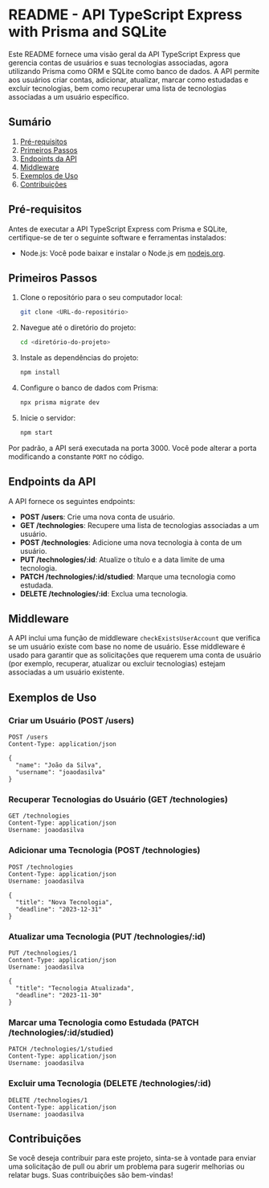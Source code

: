 # README - API TypeScript Express with Prisma and SQLite

Este README fornece uma visão geral da API TypeScript Express que gerencia contas de usuários e suas tecnologias associadas, agora utilizando Prisma como ORM e SQLite como banco de dados. A API permite aos usuários criar contas, adicionar, atualizar, marcar como estudadas e excluir tecnologias, bem como recuperar uma lista de tecnologias associadas a um usuário específico.

## Sumário

1. [Pré-requisitos](#pré-requisitos)
2. [Primeiros Passos](#primeiros-passos)
3. [Endpoints da API](#endpoints-da-api)
4. [Middleware](#middleware)
5. [Exemplos de Uso](#exemplos-de-uso)
6. [Contribuições](#contribuições)

## Pré-requisitos

Antes de executar a API TypeScript Express com Prisma e SQLite, certifique-se de ter o seguinte software e ferramentas instalados:

- Node.js: Você pode baixar e instalar o Node.js em [nodejs.org](https://nodejs.org/).

## Primeiros Passos

1. Clone o repositório para o seu computador local:

   ```bash
   git clone <URL-do-repositório>
   ```

2. Navegue até o diretório do projeto:

   ```bash
   cd <diretório-do-projeto>
   ```

3. Instale as dependências do projeto:

   ```bash
   npm install
   ```

4. Configure o banco de dados com Prisma:

   ```bash
   npx prisma migrate dev
   ```

5. Inicie o servidor:

   ```bash
   npm start
   ```

Por padrão, a API será executada na porta 3000. Você pode alterar a porta modificando a constante `PORT` no código.

## Endpoints da API

A API fornece os seguintes endpoints:

- **POST /users**: Crie uma nova conta de usuário.
- **GET /technologies**: Recupere uma lista de tecnologias associadas a um usuário.
- **POST /technologies**: Adicione uma nova tecnologia à conta de um usuário.
- **PUT /technologies/:id**: Atualize o título e a data limite de uma tecnologia.
- **PATCH /technologies/:id/studied**: Marque uma tecnologia como estudada.
- **DELETE /technologies/:id**: Exclua uma tecnologia.

## Middleware

A API inclui uma função de middleware `checkExistsUserAccount` que verifica se um usuário existe com base no nome de usuário. Esse middleware é usado para garantir que as solicitações que requerem uma conta de usuário (por exemplo, recuperar, atualizar ou excluir tecnologias) estejam associadas a um usuário existente.

## Exemplos de Uso

### Criar um Usuário (POST /users)

```http
POST /users
Content-Type: application/json

{
  "name": "João da Silva",
  "username": "joaodasilva"
}
```

### Recuperar Tecnologias do Usuário (GET /technologies)

```http
GET /technologies
Content-Type: application/json
Username: joaodasilva
```

### Adicionar uma Tecnologia (POST /technologies)

```http
POST /technologies
Content-Type: application/json
Username: joaodasilva

{
  "title": "Nova Tecnologia",
  "deadline": "2023-12-31"
}
```

### Atualizar uma Tecnologia (PUT /technologies/:id)

```http
PUT /technologies/1
Content-Type: application/json
Username: joaodasilva

{
  "title": "Tecnologia Atualizada",
  "deadline": "2023-11-30"
}
```

### Marcar uma Tecnologia como Estudada (PATCH /technologies/:id/studied)

```http
PATCH /technologies/1/studied
Content-Type: application/json
Username: joaodasilva
```

### Excluir uma Tecnologia (DELETE /technologies/:id)

```http
DELETE /technologies/1
Content-Type: application/json
Username: joaodasilva
```

## Contribuições

Se você deseja contribuir para este projeto, sinta-se à vontade para enviar uma solicitação de pull ou abrir um problema para sugerir melhorias ou relatar bugs. Suas contribuições são bem-vindas!
